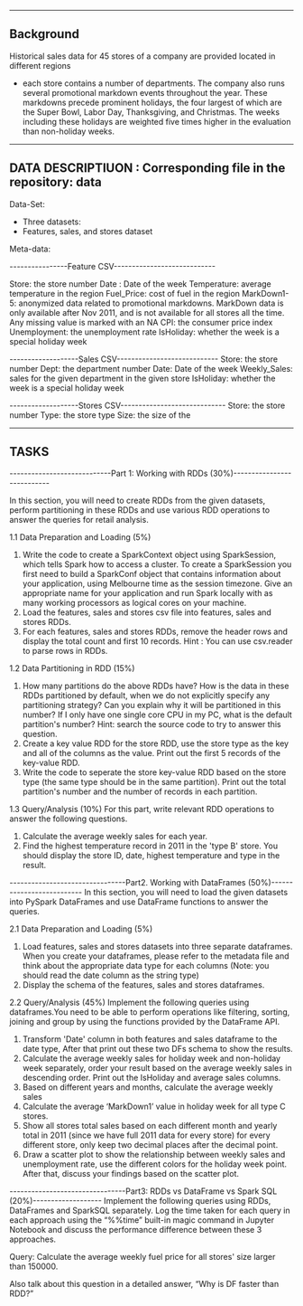 ----------------------------------------------------------------------------------------
Background
----------------------------------------------------------------------------------------

Historical sales data for 45 stores of a company are provided located in different regions
- each store contains a number of departments. The company also runs several promotional
markdown events throughout the year. These markdowns precede prominent holidays, the
four largest of which are the Super Bowl, Labor Day, Thanksgiving, and Christmas. The
weeks including these holidays are weighted five times higher in the evaluation than
non-holiday weeks.
----------------------------------------------------------------------------------------
DATA DESCRIPTIUON : Corresponding file in the repository: data
----------------------------------------------------------------------------------------
Data-Set:

- Three datasets:
- Features, sales, and stores dataset

Meta-data:

----------------Feature CSV----------------------------

Store: the store number
Date : Date of the week
Temperature:  average temperature in the region
Fuel_Price:  cost of fuel in the region
MarkDown1-5:  anonymized data related to promotional markdowns. MarkDown
data is only available after Nov 2011, and is not available for all stores all the
time. Any missing value is marked with an NA
CPI: the consumer price index
Unemployment: the unemployment rate
IsHoliday: whether the week is a special holiday week

-------------------Sales CSV----------------------------
Store: the store number
Dept: the department number
Date: Date of the week
Weekly_Sales: sales for the given department in the given store
IsHoliday: whether the week is a special holiday week

-------------------Stores CSV-----------------------------
Store: the store number
Type: the store type
Size: the size of the

--------------------------------------------------------------------------------------
TASKS
--------------------------------------------------------------------------------------

----------------------------Part 1: Working with RDDs (30%)---------------------------

In this section, you will need to create RDDs from the given datasets, perform partitioning in
these RDDs and use various RDD operations to answer the queries for retail analysis.

1.1 Data Preparation and Loading (5%)
1. Write the code to create a SparkContext object using SparkSession, which tells Spark
how to access a cluster. To create a SparkSession you first need to build a SparkConf
object that contains information about your application, using Melbourne time as the
session timezone. Give an appropriate name for your application and run Spark
locally with as many working processors as logical cores on your machine.
2. Load the features, sales and stores csv file into features, sales and stores RDDs.
3. For each features, sales and stores RDDs, remove the header rows and display
the total count and first 10 records. Hint : You can use csv.reader to parse rows in
RDDs.

1.2 Data Partitioning in RDD (15%)
1. How many partitions do the above RDDs have? How is the data in these RDDs
partitioned by default, when we do not explicitly specify any partitioning strategy? Can
you explain why it will be partitioned in this number? If I only have one single core CPU
in my PC, what is the default partition's number? Hint: search the source code to try to
answer this question.
2. Create a key value RDD for the store RDD, use the store type as the key and all of the
columns as the value. Print out the first 5 records of the key-value RDD.
3. Write the code to seperate the store key-value RDD based on the store type (the same
type should be in the same partition). Print out the total partition's number and the number of
records in each partition.

1.3 Query/Analysis (10%)
For this part, write relevant RDD operations to answer the following questions.
1. Calculate the average weekly sales for each year.
2. Find the highest temperature record in 2011 in the 'type B' store. You should display the
store ID, date, highest temperature and type in the result.

--------------------------------Part2. Working with DataFrames (50%)--------------------------
In this section, you will need to load the given datasets into PySpark DataFrames
and use DataFrame functions to answer the queries.

2.1 Data Preparation and Loading (5%)
1. Load features, sales and stores datasets into three separate dataframes. When you create
your dataframes, please refer to the metadata file and think about the appropriate data type
for each columns (Note: you should read the date column as the string type)
2. Display the schema of the features, sales and stores dataframes.

2.2 Query/Analysis (45%)
Implement the following queries using dataframes.You need to be able to perform operations
like filtering, sorting, joining and group by using the functions provided by the DataFrame API.
1. Transform 'Date' column in both features and sales dataframe to the date type,
After that print out these two DFs schema to show the results.
2. Calculate the average weekly sales for holiday week and non-holiday week separately,
order your result based on the average weekly sales in descending order. Print out the
IsHoliday and average sales columns.
3. Based on different years and months, calculate the average weekly sales
4. Calculate the average ‘MarkDown1’ value in holiday week for all type C stores.
5. Show all stores total sales based on each different month and yearly total in 2011
(since we have full 2011 data for every store) for every different store, only keep two
decimal places after the decimal point.
6. Draw a scatter plot to show the relationship between weekly sales and unemployment
rate, use the different colors for the holiday week point. After that, discuss your
findings based on the scatter plot.

--------------------------------Part3: RDDs vs DataFrame vs Spark SQL (20%)-------------------
Implement the following queries using RDDs, DataFrames and SparkSQL separately. Log
the time taken for each query in each approach using the “%%time” built-in magic
command in Jupyter Notebook and discuss the performance difference between these 3
approaches.

Query: Calculate the average weekly fuel price for all stores' size larger than 150000.

Also talk about this question in a detailed answer, “Why is DF faster than RDD?”
